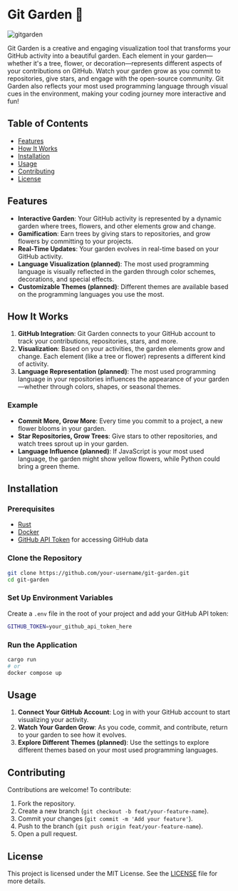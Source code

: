 # Git Garden 🌱

![gitgarden](https://github.com/user-attachments/assets/051c0c51-f257-4163-9109-ec21cdebfc9e)

Git Garden is a creative and engaging visualization tool that transforms your GitHub activity into a beautiful garden. Each element in your garden—whether it's a tree, flower, or decoration—represents different aspects of your contributions on GitHub. Watch your garden grow as you commit to repositories, give stars, and engage with the open-source community. Git Garden also reflects your most used programming language through visual cues in the environment, making your coding journey more interactive and fun!

## Table of Contents

- [Features](#features)
- [How It Works](#how-it-works)
- [Installation](#installation)
- [Usage](#usage)
- [Contributing](#contributing)
- [License](#license)

## Features

- **Interactive Garden**: Your GitHub activity is represented by a dynamic garden where trees, flowers, and other elements grow and change.
- **Gamification**: Earn trees by giving stars to repositories, and grow flowers by committing to your projects.
- **Real-Time Updates**: Your garden evolves in real-time based on your GitHub activity.
- **Language Visualization (planned)**: The most used programming language is visually reflected in the garden through color schemes, decorations, and special effects.
- **Customizable Themes (planned)**: Different themes are available based on the programming languages you use the most.

## How It Works

1. **GitHub Integration**: Git Garden connects to your GitHub account to track your contributions, repositories, stars, and more.
2. **Visualization**: Based on your activities, the garden elements grow and change. Each element (like a tree or flower) represents a different kind of activity.
3. **Language Representation (planned)**: The most used programming language in your repositories influences the appearance of your garden—whether through colors, shapes, or seasonal themes.

### Example

- **Commit More, Grow More**: Every time you commit to a project, a new flower blooms in your garden.
- **Star Repositories, Grow Trees**: Give stars to other repositories, and watch trees sprout up in your garden.
- **Language Influence (planned)**: If JavaScript is your most used language, the garden might show yellow flowers, while Python could bring a green theme.

## Installation

### Prerequisites

- [Rust](https://www.rust-lang.org/)
- [Docker](https://www.docker.com/)
- [GitHub API Token](https://github.com/settings/tokens) for accessing GitHub data

### Clone the Repository

```bash
git clone https://github.com/your-username/git-garden.git
cd git-garden
```

### Set Up Environment Variables

Create a `.env` file in the root of your project and add your GitHub API token:

```bash
GITHUB_TOKEN=your_github_api_token_here
```

### Run the Application

```bash
cargo run
# or
docker compose up
```

## Usage

1. **Connect Your GitHub Account**: Log in with your GitHub account to start visualizing your activity.
2. **Watch Your Garden Grow**: As you code, commit, and contribute, return to your garden to see how it evolves.
3. **Explore Different Themes (planned)**: Use the settings to explore different themes based on your most used programming languages.

## Contributing

Contributions are welcome! To contribute:

1. Fork the repository.
2. Create a new branch (`git checkout -b feat/your-feature-name`).
3. Commit your changes (`git commit -m 'Add your feature'`).
4. Push to the branch (`git push origin feat/your-feature-name`).
5. Open a pull request.

## License

This project is licensed under the MIT License. See the [LICENSE](LICENSE) file for more details.
